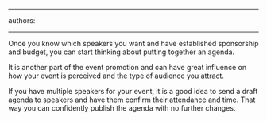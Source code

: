 

---
authors:

---




<span class='intro'> <p class="ssw15-rteElement-P">Once you know which speakers you want and have established sponsorship and budget, you can start thinking about putting together an agenda.&#160;</p> </span>

<p class="ssw15-rteElement-P">It is another part of the event promotion and can have great influence on how your event is perceived and the type of audience you attract. ​​</p><p>If you have multiple speakers for your event, it is a good idea to send a draft agenda to speakers and have them confirm their attendance and time. That way you can confidently publish the agenda with no further changes.&#160;</p>


